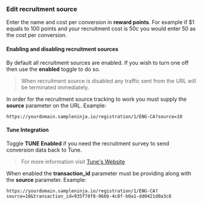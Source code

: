 ### Edit recruitment source

Enter the name and cost per conversion in **reward points**. For example if $1 equals to 100 points and your recruitment cost is 50c you would enter 50 as the cost per conversion.

#### Enabling and disabling recruitment sources
By default all recruitment sources are enabled. If you wish to turn one off then use the **enabled** toggle to do so.

> When recruitment source is disabled any traffic sent from the URL will be terminated immediately.

In order for the recruitment source tracking to work you must supply the **source** parameter on the URL. Example:

```
https://yourdomain.sampleninja.io/registration/1/ENG-CA?source=10
```

#### Tune Integration

Toggle **TUNE Enabled** if you need the recruitment survey to send conversion data back to Tune.

> For more information visit [Tune's Website](https://www.tune.com)

When enabled the **transaction_id** parameter must be providing along with the **source** parameter. Example:

```
https://yourdomain.sampleninja.io/registration/1/ENG-CA?source=10&transaction_id=935f78f8-066b-4c8f-b0a1-dd0421d0a3c6
```

